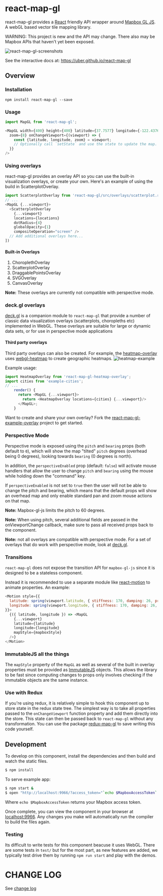 # react-map-gl

react-map-gl provides a [React](http://facebook.github.io/react/) friendly
API wrapper around [Mapbox GL JS](https://www.mapbox.com/mapbox-gl-js/). A webGL
based vector tile mapping library.

WARNING: This project is new and the API may change. There also may be Mapbox
APIs that haven't yet been exposed.

![react-map-gl-screenshots](https://cloud.githubusercontent.com/assets/499192/11028165/49f41da2-86bc-11e5-85eb-9279621ef971.png)

See the interactive docs at: https://uber.github.io/react-map-gl

## Overview

### Installation

```
npm install react-map-gl --save
```

### Usage

````js
import MapGL from 'react-map-gl';

<MapGL width={400} height={400} latitude={37.7577} longitude={-122.4376}
  zoom={8} onChangeViewport={(viewport) => {
    const {latitude, longitude, zoom} = viewport;
    // Optionally call `setState` and use the state to update the map.
  }}
/>
````

### Using overlays

react-map-gl provides an overlay API so you can use the built-in visualization
overlays, or create your own. Here's an example of using the build in
ScatterplotOverlay.

````js
import ScatterplotOverlay from 'react-map-gl/src/overlays/scatterplot.react';
// ...
<MapGL {...viewport}>
  <ScatterplotOverlay
    {...viewport}
    locations={locations}
    dotRadius={4}
    globalOpacity={1}
    compositeOperation="screen" />
  // Add additional overlays here...
])
````

#### Built-in Overlays

1. ChoroplethOverlay
2. ScatterplotOverlay
3. DraggablePointsOverlay
4. SVGOverlay
5. CanvasOverlay

**Note:** These overlays are currently not compatible with perspective mode.


### deck.gl overlays

[deck.gl](https://github.com/uber/deck.gl) is a companion module to
`react-map-gl` that provide a number of classic data visualization overlays
(scatterplots, choropleths etc) implemented in WebGL. These overlays are
suitable for large or dynamic data sets, or for use in perspective mode
applications

#### Third party overlays

Third party overlays can also be created. For example, the
[heatmap-overlay](https://github.com/vicapow/react-map-gl-heatmap-overlay) uses
[webgl-heatmap](https://github.com/vicapow/webgl-heatmap) to create geographic
heatmaps.
![heatmap-example](https://cloud.githubusercontent.com/assets/499192/11028150/33f34640-86bc-11e5-9678-3fa1798394d5.gif)

Example usage:

````js
import HeatmapOverlay from 'react-map-gl-heatmap-overlay';
import cities from 'example-cities';
// ...
    render() {
      return <MapGL {...viewport}>
        return <HeatmapOverlay locations={cities} {...viewport}/>
      </MapGL>;
    }
````

Want to create and share your own overlay? Fork the
[react-map-gl-example-overlay](https://github.com/vicapow/react-map-gl-example-overlay)
project to get started.

### Perspective Mode

Perspective mode is exposed using the `pitch` and `bearing` props
(both default to `0`), which will show the map "tilted" `pitch` degrees
(overhead being 0 degrees), looking towards `bearing` (0 degrees is north).

In addition, the `perspectiveEnabled` prop (default: `false`)
will activate mouse handlers that allow the user to change `pitch` and
`bearing` using the mouse while holding down the "command" key.

If `perspectiveEnabled` is not set to `true` then the user will not be able to
change the pitch and bearing, which means that the default props will show
an overhead map and only enable standard pan and zoom mouse actions on that map.

**Note:** Mapbox-gl-js limits the pitch to 60 degrees.

**Note:** When using pitch, several additional fields are passed in the
onViewportChange callback, make sure to pass all received props back to
the component.

**Note:** not all overlays are compatible with perspective mode.
For a set of overlays that do work with perspective mode, look at
[deck.gl](https://github.com/uber/deck.gl).

### Transitions

`react-map-gl` does not expose the transition API for `mapbox-gl-js`
since it is designed to be a stateless component.

Instead it is recommended to use a separate module like
[react-motion](https://github.com/chenglou/react-motion)
to animate properties. An example:

```js
<Motion style={{
  latitude: spring(viewport.latitude, { stiffness: 170, damping: 26, precision: 0.000001 }),
  longitude: spring(viewport.longitude, { stiffness: 170, damping: 26, precision: 0.000001 })
}}>
  {({ latitude, longitude }) => <MapGL
    {...viewport}
    latitude={latitude}
    longitude={longitude}
    mapStyle={mapboxStyle}
  />}
</Motion>
```

### ImmutableJS all the things

The `mapStyle` property of the `MapGL` as well as several of the built in
overlay properties must be provided as
[ImmutableJS](https://facebook.github.io/immutable-js/) objects. This allows
the library to be fast since computing changes to props only involves checking
if the immutable objects are the same instance.

### Use with Redux

If you're using redux, it is relatively simple to hook this component up to
store state in the redux state tree. The simplest way is to take all
properties passed to the `onChangeViewport` function property and add them
directly into the store. This state can then be passed back to `react-map-gl`
without any transformation. You can use the package
[redux-map-gl](https://github.com/Willyham/redux-map-gl) to save writing this
code yourself.

## Development

To develop on this component, install the dependencies and then build and watch
the static files.

```bash
$ npm install
```

To serve example app:

```bash
$ npm start &
$ open "http://localhost:9966/?access_token="`echo $MapboxAccessToken`
```

Where `echo $MapboxAccessToken` returns your Mapbox access token.

Once complete, you can view the component in your browser at
[localhost:9966](http://localhost:9966). Any changes you make will
automatically run the compiler to build the files again.

### Testing

Its difficult to write tests for this component beacuse it uses WebGL.
There are some tests in `test/` but for the most part, as new features
are added, we typically test drive them by running `npm run start` and
play with the demos.

# CHANGE LOG

See [change log](https://github.com/uber/react-map-gl/blob/master/CHANGELOG.md)
